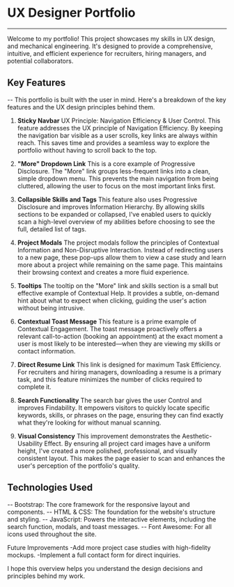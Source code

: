 # UX Designer Portfolio
---

Welcome to my portfolio! This project showcases my skills in UX design,  and mechanical engineering. It's designed to provide a comprehensive, intuitive, and efficient experience for recruiters, hiring managers, and potential collaborators.

## Key Features
--
This portfolio is built with the user in mind. Here's a breakdown of the key features and the UX design principles behind them.

1. **Sticky Navbar**
UX Principle: Navigation Efficiency & User Control.
This feature addresses the UX principle of Navigation Efficiency. By keeping the navigation bar visible as a user scrolls, key links are always within reach. This saves time and provides a seamless way to explore the portfolio without having to scroll back to the top.

2. **"More" Dropdown Link**
This is a core example of Progressive Disclosure. The "More" link groups less-frequent links into a clean, simple dropdown menu. This prevents the main navigation from being cluttered, allowing the user to focus on the most important links first.

3. **Collapsible Skills and Tags**
This feature also uses Progressive Disclosure and improves Information Hierarchy. By allowing skills sections to be expanded or collapsed, I've enabled users to quickly scan a high-level overview of my abilities before choosing to see the full, detailed list of tags.

4. **Project Modals**
The project modals follow the principles of Contextual Information and Non-Disruptive Interaction. Instead of redirecting users to a new page, these pop-ups allow them to view a case study and learn more about a project while remaining on the same page. This maintains their browsing context and creates a more fluid experience.

5. **Tooltips**
The tooltip on the "More" link and skills section is a small but effective example of Contextual Help. It provides a subtle, on-demand hint about what to expect when clicking, guiding the user's action without being intrusive.

6. **Contextual Toast Message**
This feature is a prime example of Contextual Engagement. The toast message proactively offers a relevant call-to-action (booking an appointment) at the exact moment a user is most likely to be interested—when they are viewing my skills or contact information.

7. **Direct Resume Link**
This link is designed for maximum Task Efficiency. For recruiters and hiring managers, downloading a resume is a primary task, and this feature minimizes the number of clicks required to complete it.

8. **Search Functionality**
The search bar gives the user Control and improves Findability. It empowers visitors to quickly locate specific keywords, skills, or phrases on the page, ensuring they can find exactly what they're looking for without manual scanning.

9. **Visual Consistency**
This improvement demonstrates the Aesthetic-Usability Effect. By ensuring all project card images have a uniform height, I've created a more polished, professional, and visually consistent layout. This makes the page easier to scan and enhances the user's perception of the portfolio's quality.




## Technologies Used
-- 
Bootstrap: The core framework for the responsive layout and components.
-- HTML & CSS: The foundation for the website's structure and styling.
-- JavaScript: Powers the interactive elements, including the search function, modals, and toast messages.
-- Font Awesome: For all icons used throughout the site.

Future Improvements
-Add more project case studies with high-fidelity mockups.
-Implement a full contact form for direct inquiries.

I hope this overview helps you understand the design decisions and principles behind my work.
